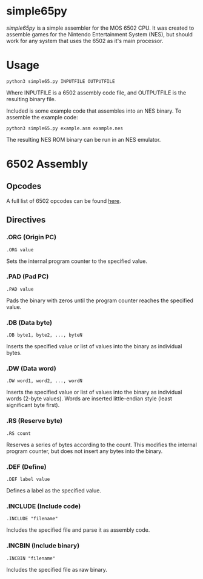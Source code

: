 # simple65py

_simple65py_ is a simple assembler for the MOS 6502 CPU.
It was created to assemble games for the Nintendo Entertainment System (NES), but should work for any system that uses the 6502 as it's main processor.

# Usage

```
python3 simple65.py INPUTFILE OUTPUTFILE
```
Where INPUTFILE is a 6502 assembly code file, and OUTPUTFILE is the resulting binary file.

Included is some example code that assembles into an NES binary. To assemble the example code:
```
python3 simple65.py example.asm example.nes
```
The resulting NES ROM binary can be run in an NES emulator.

# 6502 Assembly

## Opcodes

A full list of 6502 opcodes can be found [here](http://www.6502.org/tutorials/6502opcodes.html).

## Directives

### .ORG (Origin PC)

```
.ORG value
```

Sets the internal program counter to the specified value.

### .PAD (Pad PC)

```
.PAD value
```

Pads the binary with zeros until the program counter reaches the specified value.

### .DB (Data byte)

```
.DB byte1, byte2, ..., byteN
```

Inserts the specified value or list of values into the binary as individual bytes.

### .DW (Data word)

```
.DW word1, word2, ..., wordN
```

Inserts the specified value or list of values into the binary as individual words (2-byte values).
Words are inserted little-endian style (least significant byte first).

### .RS (Reserve byte)

```
.RS count
```

Reserves a series of bytes according to the count.
This modifies the internal program counter, but does not insert any bytes into the binary.

### .DEF (Define)

```
.DEF label value
```

Defines a label as the specified value.

### .INCLUDE (Include code)

```
.INCLUDE "filename"
```

Includes the specified file and parse it as assembly code.

### .INCBIN (Include binary)

```
.INCBIN "filename"
```

Includes the specified file as raw binary.
